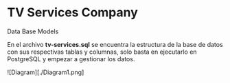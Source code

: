 # TV Services Company

Data Base Models

En el archivo **tv-services.sql** se encuentra la estructura de la base de datos con sus respectivas tablas y columnas, solo basta en ejecutarlo en PostgreSQL y empezar a gestionar los datos.

![Diagram][./Diagram1.png]
